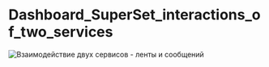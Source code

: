 # Dashboard_SuperSet_interactions_of_two_services


![Взаимодействие двух сервисов - ленты и сообщений](https://user-images.githubusercontent.com/110673529/231429726-97c6881f-1f0e-473d-b1b1-bcb67e8ef018.png)
